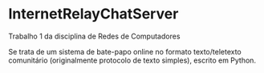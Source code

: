 # InternetRelayChatServer

Trabalho 1 da disciplina de Redes de Computadores

Se trata de um sistema de bate-papo online no formato texto/teletexto comunitário (originalmente protocolo de texto simples), escrito em Python.
